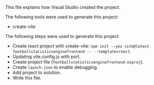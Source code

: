 This file explains how Visual Studio created the project.

The following tools were used to generate this project:
- create-vite

The following steps were used to generate this project:
- Create react project with create-vite: `npm init --yes vite@latest footballstatisticsenginefrontend -- --template=react`.
- Updating vite.config.js with port.
- Create project file (`footballstatisticsenginefrontend.esproj`).
- Create `launch.json` to enable debugging.
- Add project to solution.
- Write this file.
